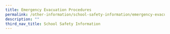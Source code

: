 ```yaml
---
title: Emergency Evacuation Procedures
permalink: /other-information/school-safety-information/emergency-evacuation-procedures/
description: ""
third_nav_title: School Safety Information
---
```

